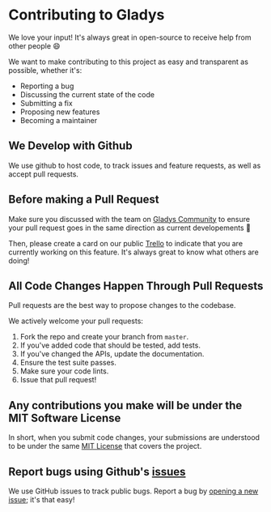 # Contributing to Gladys

We love your input! It's always great in open-source to receive help from other people 😄

We want to make contributing to this project as easy and transparent as possible, whether it's:

- Reporting a bug
- Discussing the current state of the code
- Submitting a fix
- Proposing new features
- Becoming a maintainer

## We Develop with Github

We use github to host code, to track issues and feature requests, as well as accept pull requests.

## Before making a Pull Request

Make sure you discussed with the team on [Gladys Community](https://community.gladysproject.com/) to ensure your pull request goes in the same direction as current developements 🙂

Then, please create a card on our public [Trello](https://trello.com/b/41GdzyPx/gladys-developement) to indicate that you are currently working on this feature. It's always great to know what others are doing!

## All Code Changes Happen Through Pull Requests

Pull requests are the best way to propose changes to the codebase. 

We actively welcome your pull requests:

1. Fork the repo and create your branch from `master`.
2. If you've added code that should be tested, add tests.
3. If you've changed the APIs, update the documentation.
4. Ensure the test suite passes.
5. Make sure your code lints.
6. Issue that pull request!

## Any contributions you make will be under the MIT Software License

In short, when you submit code changes, your submissions are understood to be under the same [MIT License](http://choosealicense.com/licenses/mit/) that covers the project.

## Report bugs using Github's [issues](https://github.com/GladysProject/Gladys/issues)

We use GitHub issues to track public bugs. Report a bug by [opening a new issue](https://github.com/GladysProject/Gladys/issues); it's that easy!
